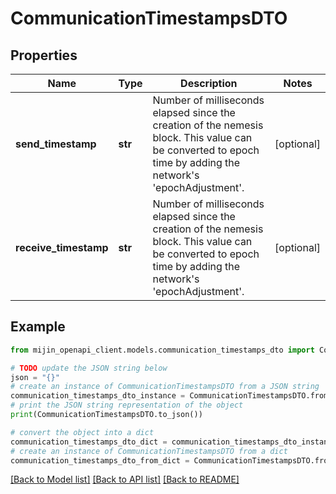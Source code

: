 # CommunicationTimestampsDTO


## Properties

Name | Type | Description | Notes
------------ | ------------- | ------------- | -------------
**send_timestamp** | **str** | Number of milliseconds elapsed since the creation of the nemesis block. This value can be converted to epoch time by adding the network&#39;s &#39;epochAdjustment&#39;. | [optional] 
**receive_timestamp** | **str** | Number of milliseconds elapsed since the creation of the nemesis block. This value can be converted to epoch time by adding the network&#39;s &#39;epochAdjustment&#39;. | [optional] 

## Example

```python
from mijin_openapi_client.models.communication_timestamps_dto import CommunicationTimestampsDTO

# TODO update the JSON string below
json = "{}"
# create an instance of CommunicationTimestampsDTO from a JSON string
communication_timestamps_dto_instance = CommunicationTimestampsDTO.from_json(json)
# print the JSON string representation of the object
print(CommunicationTimestampsDTO.to_json())

# convert the object into a dict
communication_timestamps_dto_dict = communication_timestamps_dto_instance.to_dict()
# create an instance of CommunicationTimestampsDTO from a dict
communication_timestamps_dto_from_dict = CommunicationTimestampsDTO.from_dict(communication_timestamps_dto_dict)
```
[[Back to Model list]](../README.md#documentation-for-models) [[Back to API list]](../README.md#documentation-for-api-endpoints) [[Back to README]](../README.md)


